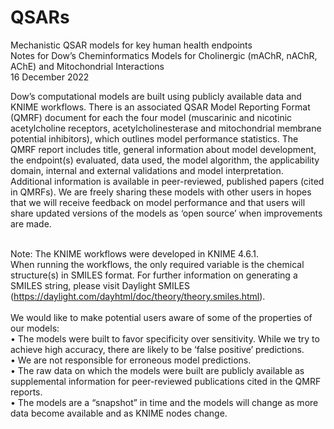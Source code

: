 # QSARs
Mechanistic QSAR models for key human health endpoints<br>
Notes for Dow’s Cheminformatics Models for Cholinergic (mAChR, nAChR, AChE) and Mitochondrial Interactions<br>
16 December 2022

Dow’s computational models are built using publicly available data and KNIME workflows.  There is an associated QSAR Model Reporting Format (QMRF) document for each the four model (muscarinic and nicotinic acetylcholine receptors, acetylcholinesterase and mitochondrial membrane potential inhibitors), which outlines model performance statistics.  The QMRF report includes title, general information about model development, the endpoint(s) evaluated, data used, the model algorithm, the applicability domain, internal and external validations and model interpretation.  Additional information is available in peer-reviewed, published papers (cited in QMRFs).  We are freely sharing these models with other users in hopes that we will receive feedback on model performance and that users will share updated versions of the models as ‘open source’ when improvements are made. <br><br>

Note: The KNIME workflows were developed in KNIME 4.6.1.<br>When running the workflows, the only required variable is the chemical structure(s) in SMILES format. For further information on generating a SMILES string, please visit Daylight SMILES (https://daylight.com/dayhtml/doc/theory/theory.smiles.html).<br><br>
We would like to make potential users aware of some of the properties of our models:<br>
  •	The models were built to favor specificity over sensitivity.  While we try to achieve high accuracy, there are likely to be ‘false positive’ predictions.<br>
  •	We are not responsible for erroneous model predictions.<br>
  •	The raw data on which the models were built are publicly available as supplemental information for peer-reviewed publications cited in the QMRF reports.<br>
  •	The models are a “snapshot” in time and the models will change as more data become available and as KNIME nodes change.

